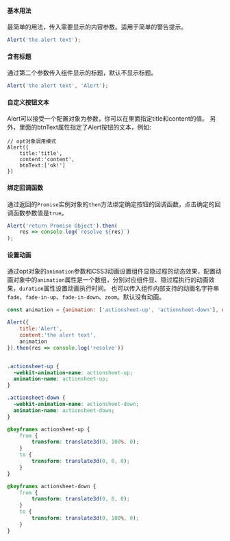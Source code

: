 #### 基本用法

最简单的用法，传入需要显示的内容参数。适用于简单的警告提示。

```JavaScript
Alert('the alert text');
```

#### 含有标题

通过第二个参数传入组件显示的标题，默认不显示标题。

```JavaScript
Alert('the alert text', 'Alert');
```

#### 自定义按钮文本

Alert可以接受一个配置对象为参数，你可以在里面指定title和content的值。
另外，里面的btnText属性指定了Alert按钮的文本，例如:

```
// opt对象调用模式
Alert({
    title:'title',
    content:'content',
    btnText:['ok!']
})
```

#### 绑定回调函数

通过返回的`Promise`实例对象的`then`方法绑定确定按钮的回调函数，点击确定的回调函数参数值是`true`。

```JavaScript
Alert('return Promise Object').then(
    res => console.log(`resolve ${res}`)
);
```

#### 设置动画

通过opt对象的`animation`参数和CSS3动画设置组件显隐过程的动态效果，配置动画对象中的`animation`属性是一个数组，分别对应组件显、隐过程执行的动画效果，`duration`属性设置动画执行时间。
也可以传入组件内部支持的动画名字符串`fade`、`fade-in-up`、`fade-in-down`、`zoom`。默认没有动画。

```JavaScript
const animation = {animation: ['actionsheet-up', 'actionsheet-down'], duration: 200};

Alert({
    title:'Alert',
    content:'the alert text',
    animation
}).then(res => console.log('resolve'))
```

```css

.actionsheet-up {
  -webkit-animation-name: actionsheet-up;
  animation-name: actionsheet-up;
}

.actionsheet-down {
  -webkit-animation-name: actionsheet-down;
  animation-name: actionsheet-down;
}

@keyframes actionsheet-up {
    from {
        transform: translate3d(0, 100%, 0);
    }
    to {
        transform: translate3d(0, 0, 0);
    }
}

@keyframes actionsheet-down {
    from {
        transform: translate3d(0, 0, 0);
    }
    to {
        transform: translate3d(0, 100%, 0);
    }
}
```
